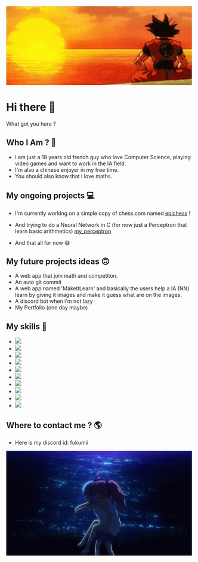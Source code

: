 

<img src="FukuInTheCode-banner-github.gif">

# Hi there 👋

  What got you here ?

## Who I Am ? 🤔
  - I am just a 18 years old french guy who love Computer Science, playing video games and want to work in the IA field. 
  - I'm also a chinese enjoyer in my free time.
  - You should also know that I love maths. 

## My ongoing projects 💻
  - I'm currently working on a simple copy of chess.com named [epichess](https://github.com/FukuInTheCode/epichess) !
  - And trying to do a Neural Network in C (for now just a Perceptron that learn basic arithmetics) [my_perceptron](https://github.com/FukuInTheCode/my_perceptron)

  - And that all for now 😅

## My future projects ideas 🙃
  - A web app that join math and competiton.
  - An auto git commit
  - A web app named 'MakeItLearn' and basically the users help a IA (NN) learn by giving it images and make it guess what are on the images.
  - A discord bot when i'm not lazy
  - My Portfolio (one day maybe)

## My skills 📘
  -  <img src="https://img.shields.io/badge/Python-3776AB?style=for-the-badge&logo=python&logoColor=white" />
  -  <img src="https://img.shields.io/badge/HTML5-E34F26?style=for-the-badge&logo=html5&logoColor=white" />
  -  <img src="https://img.shields.io/badge/CSS3-1572B6?style=for-the-badge&logo=css3&logoColor=white" />
  -  <img src="https://img.shields.io/badge/JavaScript-323330?style=for-the-badge&logo=javascript&logoColor=F7DF1E" />
  -  <img src="https://img.shields.io/badge/C-00599C?style=for-the-badge&logo=c&logoColor=white" />
  -  <img src="https://img.shields.io/badge/Node.js-339933?style=for-the-badge&logo=nodedotjs&logoColor=white" />
  -  <img src="https://img.shields.io/badge/Vue.js-35495E?style=for-the-badge&logo=vuedotjs&logoColor=4FC08D" />
  -  <img src="https://img.shields.io/badge/Visual_Studio_Code-0078D4?style=for-the-badge&logo=visual%20studio%20code&logoColor=white" />
  -  <img src="https://img.shields.io/badge/sublime_text-%23575757.svg?&style=for-the-badge&logo=sublime-text&logoColor=important" />
  -  <img src="https://img.shields.io/badge/MySQL-00000F?style=for-the-badge&logo=mysql&logoColor=white" />



## Where to contact me ? 🌎
  - Here is my discord id: fukumii


<img src="FukuInTheCode-banner-github-end.gif">
